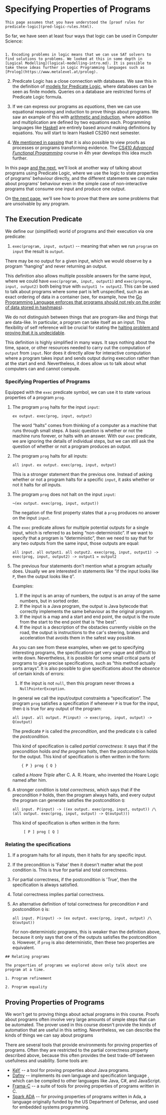 # Specifying Properties of Programs

```aside
This page assumes that you have understood the [proof rules for predicate-logic](pred-logic-rules.html).
```

So far, we have seen at least four ways that logic can be used in Computer Science:

```comment

1. Encoding problems in logic means that we can use SAT solvers to find solutions to problems. We looked at this in some depth in [Logical Modelling](logical-modelling-intro.md). It is possible to take these ideas further in Logic Programming languages such as [Prolog](https://www.metalevel.at/prolog).

```

2. Predicate Logic has a close connection with databases. We saw this in the definition of [models for Predicate Logic](pred-logic-semantics.md), where databases can be seen as finite models. Queries on a database are restricted forms of Predicate Logic formula.

3. If we can express our programs as *equations*, then we can use equational reasoning and induction to prove things about programs. We saw an example of this with [arithmetic and induction](induction.md), where addition and multiplication are defined by two equations each. Programming languages like [Haskell](https://www.haskell.org) are entirely based around making definitions by equations. You will start to learn Haskell CS260 next semester.

4. [We mentioned in passing](natural-deduction-intro.md#natural-deduction:sound-complete:classical-intuitionistic) that it is also possible to view proofs as processes or programs transforming evidence. The [CS410 *Advanced Functional Programming*](https://github.com/gallais/CS410-2024) course in 4th year develops this idea much further.

In this page [and the next](halting-problem.md), we'll look at another way of talking about programs using Predicate Logic, where we use the logic to state properties of programs' behaviour directly, and the different statements we can make about programs' behaviour even in the simple case of non-interactive programs that consume one input and produce one output.

On [the next page](halting-problem.md), we'll see how to prove that there are some problems that are unsolvable by any program.

## The Execution Predicate

We define our (simplified) world of programs and their execution via one predicate:

1. `exec(program, input, output)` -- meaning that when we run `program` on `input` the result is `output`.

There may be no output for a given input, which we would observe by a program “hanging” and never returning an output.

This definition also allows multiple possible answers for the same input, where we could have `exec(program, input, output1)` and `exec(program, input, output2)` both being true with `output1 != output2`. This can be used to talk about programs where some part is left unspecified, such as an exact ordering of data in a container (see, for example, how the [Go Programming Language enforces that programs should not rely on the order of data stored in hashmaps](https://nathanleclaire.com/blog/2014/04/27/a-surprising-feature-of-golang-that-colored-me-impressed/)).

We do not distinguish between things that are program-like and things that are data-like. In particular, a program can take itself as an input. This flexibility of self reference will be crucial for stating the [halting problem and proving that it is undecidable](halting-problem.md).

This definition is highly simplified in many ways. It says nothing about the time, space, or other resources needed to carry out the computation of `output` from `input`. Nor does it directly allow for interactive computation where a program takes input and sends output during execution rather than at the start and end. Nevertheless, it does allow us to talk about what computers can and cannot compute.

### Specifying Properties of Programs

Equipped with the `exec` predicate symbol, we can use it to state various properties of a program `prog`.

1. The program `prog` halts for the input `input`:

   ```formula
   ex output. exec(prog, input, output)
   ```

   The word “halts” comes from thinking of a computer as a machine that runs through small steps. A basic question is whether or not the machine runs forever, or halts with an answer. With our `exec` predicate, we are ignoring the details of individual steps, but we can still ask the question of whether or not a program produces an output.

2. The program `prog` halts for all inputs:

   ```formula
   all input. ex output. exec(prog, input, output)
   ```

   This is a stronger statement than the previous one. Instead of asking whether or not a program halts for a specific `input`, it asks whether or not it halts for *all* inputs.

3. The program `prog` does not halt on the input `input`:

   ```formula
   ¬(ex output. exec(prog, input, output))
   ```

   The negation of the first property states that a `prog` produces no answer on the input `input`.

4. The `exec` predicate allows for multiple potential outputs for a single input, which is referred to as being “non-deterministic”. If we want to specify that a program is “deterministic”, then we need to say that for any two outputs from the same input, those outputs are equal:

   ```formula
   all input. all output1. all output2. exec(prog, input, output1) -> exec(prog, input, output2) -> output1 = output2
   ```

5. The previous four statements don't mention what a program actually does. Usually we are interested in statements like “if the input looks like `P`, then the output looks like `Q`”.

   Examples:
   1. If the input is an array of numbers, the output is an array of the same numbers, but in sorted order.
   2. If the input is a Java program, the output is Java bytecode that correctly implements the same behaviour as the original program.
   3. If the input is a map and a start and end point, the output is the route from the start to the end point that is “the best”.
   4. If the input is a description of the obstacles currently visible on the road, the output is instructions to the car's steering, brakes and acceleration that avoids them in the safest way possible.

   As you can see from these examples, when we get to specifying interesting programs, the specifications get very vague and difficult to write down. Nevertheless, it is possible for some small critical parts of programs to give precise specifications, such as “this method actually sorts arrays”. It is also possible to give specifications about the *absence* of certain kinds of errors:

   1. If the input is not `null`, then this program never throws a `NullPointerException`.

   In general we call the input/output constraints a “specification”. The program `prog` satisfies a specification if whenever `P` is true for the input, then `Q` is true for any output of the program:

   ```formula
   all input. all output. P(input) -> exec(prog, input, output) -> Q(output)
   ```

   The predicate `P` is called the *precondition*, and the predicate `Q` is called the *postcondition*.

   This kind of specification is called *partial correctness*: it says that if the precondition holds *and the program halts*, then the postcondition holds for the output. This kind of specification is often written in the form:

   ```
       { P } prog { Q }
   ```

   called a *Hoare Triple* after C. A. R. Hoare, who invented the Hoare Logic named after him.

6. A stronger condition is *total correctness*, which says that if the precondition `P` holds, then the program always halts, and every output the program can generate satisfies the postcondition `Q`:

   ```formula
   all input. P(input) -> ((ex output. exec(prog, input, output)) /\ (all output. exec(prog, input, output) -> Q(output)))
   ```

   This kind of specification is often written in the form:

   ```
        [ P ] prog [ Q ]
   ```

### Relating the specifications

1. If a program halts for all inputs, then it halts for any specific input.

2. If the precondition is 'False' then it doesn't matter what the post condition is. This is true for partial and total correctness.

3. For partial correctness, if the postcondition is 'True', then the specification is always satisfied.

4. Total correctness implies partial correctness.

5. An alternative definition of total correctness for precondition `P` and postcondition `Q` is:

   ```formula
   all input. P(input) -> (ex output. exec(prog, input, output) /\ Q(output))
   ```

   For non-deterministic programs, this is weaker than the definition above, because it only says that one of the outputs satisfies the postcondition `Q`. However, if `prog` is also deterministic, then these two properties are equivalent.

```comment
## Relating programs

The properties of programs we explored above only talk about one program at a time.

1. Program refinement

2. Program equality
```

## Proving Properties of Programs

We won't get to proving things about actual programs in this course. Proofs about programs often involve very large amounts of simple steps that can be automated. The prover used in this course doesn't provide the kinds of automation that are useful in this setting. Nevertheless, we can describe the kinds of things we can say about programs

There are several tools that provide environments for proving properties of programs. Often they are restricted to the partial correctness property described above, because this often provides the best trade-off between usefulness and usability. Some tools are:

- [KeY](https://www.key-project.org/) -- a tool for proving properties about Java programs.
- [Dafny](https://dafny.org/) -- implements its own language and specification language , which can be compiled to other languages like Java, C#, and JavaScript.
- [Frama-C](https://frama-c.com/) -- a suite of tools for proving properties of programs written in C.
- [Spark ADA](https://www.adacore.com/about-spark) -- for proving properties of programs written in Ada, a language originally funded by the US Department of Defense, and used for embedded systems programming.
